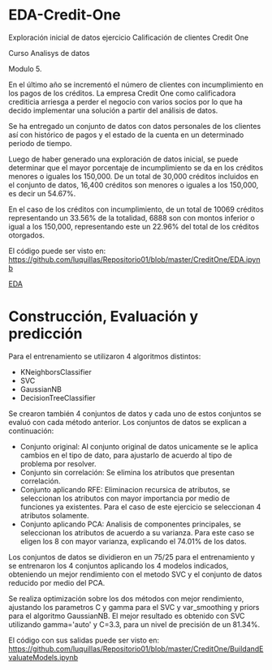 # EDA-Credit-One
Exploración inicial de datos ejercicio Calificación de clientes Credit One

Curso Analisys de datos

Modulo 5.

En el último año se incrementó el número de clientes con incumplimiento en los pagos de los créditos. 
La empresa Credit One como calificadora crediticia arriesga a perder el negocio con varios socios por
lo que ha decido implementar una solución a partir del análisis de datos.

Se ha entregado un conjunto de datos con datos personales de los clientes así con histórico de pagos y el estado
de la cuenta en un determinado periodo de tiempo.

Luego de haber generado una exploración de datos inicial, se puede determinar que el mayor porcentaje de incumplimiento 
se da en los créditos menores o iguales los 150,000. De un total de 30,000 créditos incluidos en el conjunto de datos, 16,400 
créditos son menores o iguales a los 150,000, es decir un 54.67%. 

En el caso de los créditos con incumplimiento, de un total de 10069 créditos representando un 33.56% de la totalidad, 
6888 son con montos inferior o igual a los 150,000, representando este un 22.96% del total de los créditos otorgados.

El código puede ser visto en: https://github.com/luquillas/Repositorio01/blob/master/CreditOne/EDA.ipynb

[EDA](https://github.com/luquillas/Repositorio01/blob/master/CreditOne/EDA.ipynb)

# Construcción, Evaluación y predicción

Para el entrenamiento se utilizaron 4 algoritmos distintos:
  * KNeighborsClassifier
  * SVC
  * GaussianNB
  * DecisionTreeClassifier
  
Se crearon también 4 conjuntos de datos y cada uno de estos conjuntos se evaluó con cada método anterior. Los conjuntos de datos se explican a continuación:
  * Conjunto original: Al conjunto original de datos unicamente se le aplica cambios en el tipo de dato, para ajustarlo de    acuerdo al tipo de problema por resolver.
  * Conjunto sin correlación: Se elimina los atributos que presentan correlación.
  * Conjunto aplicando RFE: Eliminacion recursica de atributos, se seleccionan los atributos con mayor importancia por medio de funciones ya existentes. Para el caso de este ejercicio se seleccionan 4 atributos solamente.
  * Conjunto aplicando PCA: Analisis de componentes principales, se seleccionan los atributos de acuerdo a su varianza. Para este caso se eligen los 8 con mayor varianza, explicando el 74.01% de los datos.
  
Los conjuntos de datos se dividieron en un 75/25 para el entrenamiento y se entrenaron los 4 conjuntos aplicando los 4 modelos indicados, obteniendo un mejor rendimiento con el metodo SVC y el conjunto de datos reducido por medio del PCA.

Se realiza optimización sobre los dos métodos con mejor rendimiento, ajustando los parametros C y gamma para el SVC y var_smoothing y priors para el algoritmo GaussianNB.
El mejor resultado es obtenido con SVC utilizando gamma='auto' y C=3.3, para un nivel de precisión de un 81.34%.

El código con sus salidas puede ser visto en: https://github.com/luquillas/Repositorio01/blob/master/CreditOne/BuildandEvaluateModels.ipynb

